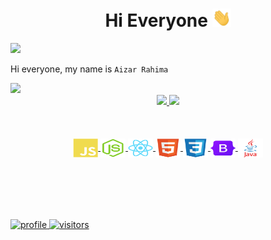 <h1 align="center">Hi Everyone <img src="https://github.com/ABSphreak/ABSphreak/blob/master/gifs/Hi.gif" width="30px"></h1>
<!-- Line -->
<img src="https://user-images.githubusercontent.com/73097560/115834477-dbab4500-a447-11eb-908a-139a6edaec5c.gif">

<!-- Bio -->
Hi everyone, my name is `Aizar Rahima`

<!-- Line -->
<img src="https://user-images.githubusercontent.com/73097560/115834477-dbab4500-a447-11eb-908a-139a6edaec5c.gif">

<!-- Statistic -->
<div align="center"> 
  <a href="https://github.com/Aizarrahima">
  <img height="180em" src="https://github-readme-stats.vercel.app/api?username=Aizarrahima&show_icons=true&include_all_commits=true&count_private=true&theme=tokyonight"/>
  <img height="180em" src="https://github-readme-stats.vercel.app/api/top-langs/?username=Aizarrahima&layout=compact&theme=tokyonight"/>
</div>


  </br>
<!-- Language -->  
<div align="center"> 
   <img width="60%" width="100%" height="1" align="center" src="https://github.com/donPabloNow/donPabloNow/blob/main/assets/bar.gif" />
</div>  
<div style="display: inline_block" align="center"><br>
  <img align="center" alt="Rafa-Js" height="30" width="40" src="https://raw.githubusercontent.com/devicons/devicon/master/icons/javascript/javascript-plain.svg">
  <img align="center" alt="Rafa-Js" height="30" width="40" src="https://github.com/devicons/devicon/blob/master/icons/nodejs/nodejs-original.svg">
  <img align="center" alt="Rafa-React" height="30" width="40" src="https://raw.githubusercontent.com/devicons/devicon/master/icons/react/react-original.svg">
  <img align="center" alt="Rafa-HTML" height="30" width="40" src="https://raw.githubusercontent.com/devicons/devicon/master/icons/html5/html5-original.svg">
  <img align="center" alt="Rafa-CSS" height="30" width="40" src="https://raw.githubusercontent.com/devicons/devicon/master/icons/css3/css3-original.svg">
  <img align="center" alt="Rafa-CSS" height="30" width="40" src="https://github.com/devicons/devicon/blob/master/icons/bootstrap/bootstrap-original.svg">
  <img align="center" alt="Rafa-CSS" height="30" width="40" src="https://github.com/devicons/devicon/blob/master/icons/java/java-original-wordmark.svg">  
</div>
  </br>
<div align="center"> 
  <img width="60%" width="100%" height="1" align="center" src="https://github.com/donPabloNow/donPabloNow/blob/main/assets/bar.gif" />
</div>  

<br><br><br>
![profile](https://komarev.com/ghpvc/?username=Aizarrahima&color=blue)
![visitors](https://visitor-badge.glitch.me/badge?page_id=Aizarrahima&color=blue)
<!--
**Aizarrahima/Aizarrahima** is a ✨ _special_ ✨ repository because its `README.md` (this file) appears on your GitHub profile.
